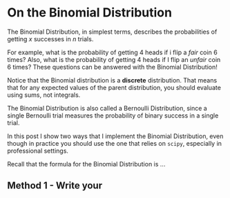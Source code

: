 
# On the Binomial Distribution

The Binomial Distribution, in simplest terms, describes the probabilities of getting $x$ successes in $n$ trials. 

For example, what is the probability of getting $4$ heads if i flip a _fair_ coin $6$ times? Also, what is the probability of getting $4$ heads if I flip an _unfair_ coin $6$ times? These questions can be answered with the Binomial Distribution!

Notice that the Binomial distribution is a **discrete** distribution. That means that for any expected values of the parent distribution, you should evaluate using sums, not integrals. 

The Binomial Distribution is also called a Bernoulli Distribution, since a single Bernoulli trial measures the probability of binary success in a single trial. 

In this post I show two ways that I implement the Binomial Distribution, even though in practice you should use the one that relies on `scipy`, especially in professional settings. 

Recall that the formula for the Binomial Distribution is ...

## Method 1 - Write your